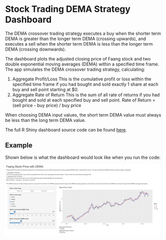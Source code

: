 # Stock Trading DEMA Strategy Dashboard 

The DEMA crossover trading strategy executes a buy when the shorter term DEMA is greater than the longer term DEMA (crossing upwards), and executes a sell when the shorter term DEMA is less than the longer term DEMA (crossing downwards).

The dashboard plots the adjusted closing price of Faang stock and two double exponential moving averages (DEMA) within a specified time frame. The app simulates the DEMA crossover trading strategy, calculating:

1. Aggregate Profit/Loss
This is the cumulative profit or loss within the specified time frame if you had bought and sold exactly 1 share at each buy and sell point starting at $0.
2. Aggregate Rate of Return
This is the sum of all rate of returns if you had bought and sold at each specified buy and sell point.
Rate of Return = (sell price - buy price) / buy price

When choosing DEMA input values, the short term DEMA value must always be less than the long term DEMA value.

The full R Shiny dashboard source code can be found [here](https://github.com/trevorkwan/Stock-Trading-Strategy-Project-STAT-545/blob/main/src/app.R).

## Example
Shown below is what the dashboard would look like when you run the code:

![alt text](https://raw.githubusercontent.com/trevorkwan/Stock-Trading-Strategy-Project-STAT-545/main/src/dema_faang_pic.png)
